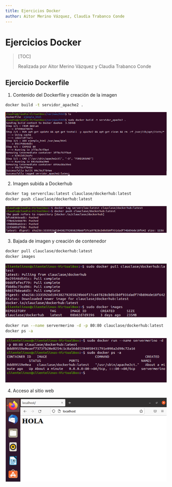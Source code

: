 ```yaml
---
title: Ejercicios Docker
author: Aitor Merino Vázquez, Claudia Trabanco Conde
---
```


# Ejercicios Docker

> [TOC]
>
> Realizada por Aitor Merino Vázquez y Claudia Trabanco Conde

## Ejercicio Dockerfile

1. Contenido del Dockerfile y creación de la imagen

```bash
docker build -t servidor_apache2 .
```

![MicrosoftTeams-image](Ejercicio%20Dockerfile.assets/MicrosoftTeams-image.png)

2. Imagen subida a Dockerhub

```bash
docker tag serverclau:latest clauclase/dockerhub:latest
docker push clauclase/dockerhub:latest
```

![MicrosoftTeams-image(1)](Ejercicio%20Dockerfile.assets/MicrosoftTeams-image(1).png)

3. Bajada de imagen y creación de contenedor

```bash
docker pull clauclase/dockerhub:latest
docker images
```

![docker_pull](Ejercicio%20Dockerfile.assets/docker_pull-16436192178352.png)

```bash
docker run --name servermerino -d -p 80:80 clauclase/dockerhub:latest
docker ps -a
```

![docker_run_servermerino](Ejercicio%20Dockerfile.assets/docker_run_servermerino-16436191379241.png)

4. Acceso al sitio web

![docker_servermerino](Ejercicio%20Dockerfile.assets/docker_servermerino.png)
